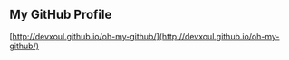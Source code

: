My GitHub Profile
-----------------

[http://devxoul.github.io/oh-my-github/](http://devxoul.github.io/oh-my-github/)
